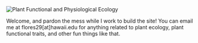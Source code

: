 
<img align="center" alt="Plant Functional and Physiological Ecology" src="">

Welcome, and pardon the mess while I work to build the site! You can email me at flores29[at]hawaii.edu for anything related to plant ecology, plant functional traits, and other fun things like that. 
